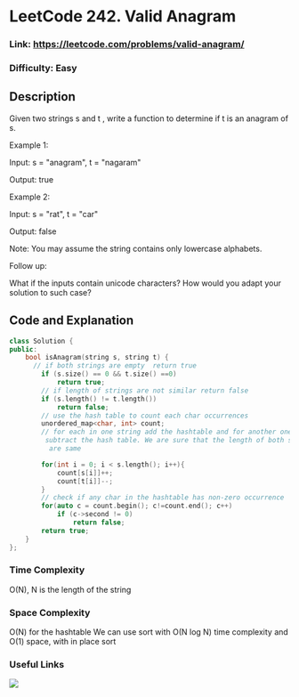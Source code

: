 # LeetCode 242. Valid Anagram

### Link: https://leetcode.com/problems/valid-anagram/

### Difficulty: Easy

## Description

Given two strings s and t , write a function to determine if t is an anagram of s.

Example 1:

Input: s = "anagram", t = "nagaram"

Output: true

Example 2:

Input: s = "rat", t = "car"

Output: false

Note:
You may assume the string contains only lowercase alphabets.

Follow up:

What if the inputs contain unicode characters? How would you adapt your solution to such case?

## Code and Explanation

```cpp
class Solution {
public:
    bool isAnagram(string s, string t) {
      // if both strings are empty  return true
        if (s.size() == 0 && t.size() ==0)
            return true;
        // if length of strings are not similar return false
        if (s.length() != t.length())
            return false;
        // use the hash table to count each char occurrences
        unordered_map<char, int> count;
        // for each in one string add the hashtable and for another one \
         subtract the hash table. We are sure that the length of both strings \
          are same

        for(int i = 0; i < s.length(); i++){
            count[s[i]]++;
            count[t[i]]--;
        }
        // check if any char in the hashtable has non-zero occurrence
        for(auto c = count.begin(); c!=count.end(); c++)
            if (c->second != 0)
                return false;
        return true;
    }
};

```

### Time Complexity
O(N), N is the length of the string

### Space Complexity
O(N) for the hashtable
We can use sort with O(N log N) time complexity and O(1) space, with in place sort

### Useful Links

[![](http://img.youtube.com/vi/oHwDqfz1LGw/0.jpg)](http://www.youtube.com/watch?v=oHwDqfz1LGw "")
